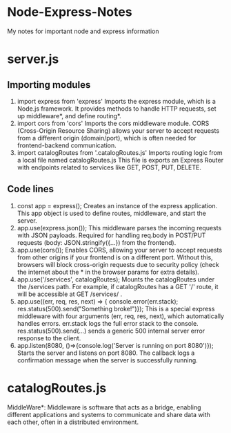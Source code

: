 # Node-Express-Notes
My notes for important node and express information
# server.js
## Importing modules
1. import express from 'express'
   Imports the express module, which is a Node.js framework.
   It provides methods to handle HTTP requests, set up middleware*, and define routing*.
2. import cors from 'cors'
   Imports the cors middleware module.
   CORS (Cross-Origin Resource Sharing) allows your server to accept requests from a different origin (domain/port), which is often needed for frontend-backend  communication.
3. import catalogRoutes from '.catalogRoutes.js'
   Imports routing logic from a local file named catalogRoutes.js
   This file is exports an Express Router with endpoints related to services like GET, POST, PUT, DELETE.

## Code lines
1. const app = express();
   Creates an instance of the express application.
   This app object is used to define routes, middleware, and start the server.
2. app.use(express.json());
   This middleware parses the incoming requests with JSON payloads.
   Required for handling req.body in POST/PUT requests (body: JSON.stringify({...}) from the frontend).
3. app.use(cors());
   Enables CORS, allowing your server to accept requests from other origins if your frontend is on a different port.
   Without this, browsers will block cross-origin requests due to security policy (check the internet about the * in the browser params for extra details).
4. app.use('/services', catalogRoutes);
   Mounts the catalogRoutes under the /services path.
   For example, if catalogRoutes has a GET '/' route, it will be accessible at GET /services/ .
5. app.use((err, req, res, next) => { console.error(err.stack); res.status(500).send("Something broke!")});
   This is a special express middleware with four arguments (err, req, res, next), which automatically handles errors.
   err.stack logs the full error stack to the console.
   res.status(500).send(...) sends a generic 500 internal server error response to the client.
6. app.listen(8080, ()=>{console.log('Server is running on port 8080')});
   Starts the server and listens on port 8080.
   The callback logs a confirmation message when the server is successfully running.
         
# catalogRoutes.js

MiddleWare*: Middleware is software that acts as a bridge, enabling different applications and systems to communicate and share data with each other, often in a distributed environment.         
